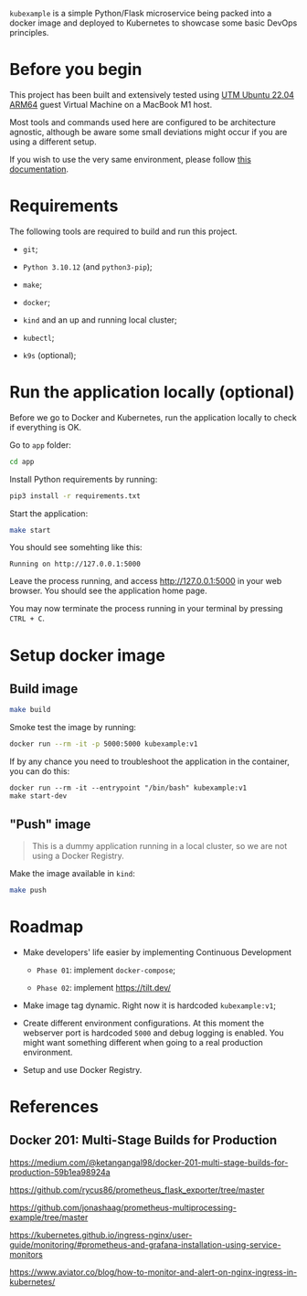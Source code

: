 `kubexample` is a simple Python/Flask microservice being packed into a docker image and deployed to Kubernetes to showcase some basic DevOps principles.

# Before you begin

This project has been built and extensively tested using [UTM Ubuntu 22.04 ARM64](https://mac.getutm.app/gallery/ubuntu-20-04) guest Virtual Machine on a MacBook M1 host.

Most tools and commands used here are configured to be architecture agnostic, although be aware some small deviations might occur if you are using a different setup.

If you wish to use the very same environment, please follow [this documentation](./doc/utm-ubuntu-2204-arm64.md).

# Requirements

The following tools are required to build and run this project.

- `git`;

- `Python 3.10.12` (and `python3-pip`);

- `make`;

- `docker`;

- `kind` and an up and running local cluster;

- `kubectl`;

- `k9s` (optional);

# Run the application locally (optional)

Before we go to Docker and Kubernetes, run the application locally to check if everything is OK.

Go to `app` folder:

```bash
cd app
```

Install Python requirements by running:

```bash
pip3 install -r requirements.txt
```

Start the application:

```bash
make start
```

You should see somehting like this:

```
Running on http://127.0.0.1:5000
```

Leave the process running, and access http://127.0.0.1:5000 in your web browser. You should see the application home page.

You may now terminate the process running in your terminal by pressing `CTRL + C`.

# Setup docker image

## Build image

```bash
make build
```

Smoke test the image by running:

```bash
docker run --rm -it -p 5000:5000 kubexample:v1
```

If by any chance you need to troubleshoot the application in the container, you can do this:

```
docker run --rm -it --entrypoint "/bin/bash" kubexample:v1
make start-dev
```

## "Push" image

> This is a dummy application running in a local cluster, so we are not using a Docker Registry.

Make the image available in `kind`:

```bash
make push
```

# Roadmap

- Make developers' life easier by implementing Continuous Development

  - `Phase 01`: implement `docker-compose`;

  - `Phase 02`: implement https://tilt.dev/

- Make image tag dynamic. Right now it is hardcoded `kubexample:v1`;

- Create different environment configurations. At this moment the webserver port is hardcoded `5000` and debug logging is enabled. You might want something different when going to a real production environment.

- Setup and use Docker Registry.

# References

## Docker 201: Multi-Stage Builds for Production

https://medium.com/@ketangangal98/docker-201-multi-stage-builds-for-production-59b1ea98924a

https://github.com/rycus86/prometheus_flask_exporter/tree/master

https://github.com/jonashaag/prometheus-multiprocessing-example/tree/master

https://kubernetes.github.io/ingress-nginx/user-guide/monitoring/#prometheus-and-grafana-installation-using-service-monitors

https://www.aviator.co/blog/how-to-monitor-and-alert-on-nginx-ingress-in-kubernetes/